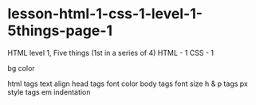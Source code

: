 # lesson-html-1-css-1-level-1-5things-page-1
HTML level 1, Five things (1st in a series of 4)
HTML - 1	CSS - 1
<!DOCTYPE html>	bg color
html tags	text align
head tags	font color
body tags	font size
h & p tags	px
style tags	em
indentation	
